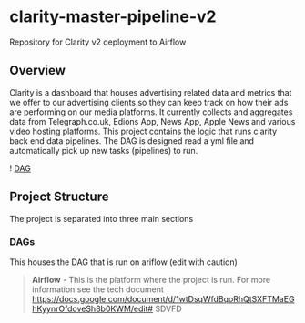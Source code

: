 # clarity-master-pipeline-v2
Repository for Clarity v2 deployment to Airflow 

## Overview 
Clarity is a dashboard that houses advertising related data and metrics that we offer to our advertising clients so they can keep track on how their ads are performing on our media platforms. It currently collects and aggregates data from Telegraph.co.uk, Edions App, News App, Apple News and various video hosting platforms. This project contains the logic that runs clarity back end data pipelines.
The DAG is designed read a yml file and automatically pick up new tasks (pipelines) to run. 

! [DAG](/clarity_v2_dag.png?raw=true)

## Project Structure 
The project is separated into three main sections 
### DAGs
This houses the DAG that is run on ariflow (edit with caution)
> **Airflow** - This is the platform where the project is run. For more information see the tech document https://docs.google.com/document/d/1wtDsqWfdBqoRhQtSXFTMaEGhKyynrOfdoveSh8b0KWM/edit# 
> SDVFD

